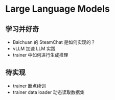 # Large Language Models



## 学习并好奇

- Baichuan 的 SteamChat 是如何实现的？
- vLLM 加速 LLM 实践
- trainer 中如何进行生成推理



## 待实现

- trainer 断点续训
- trainer data loader 动态读取数据集